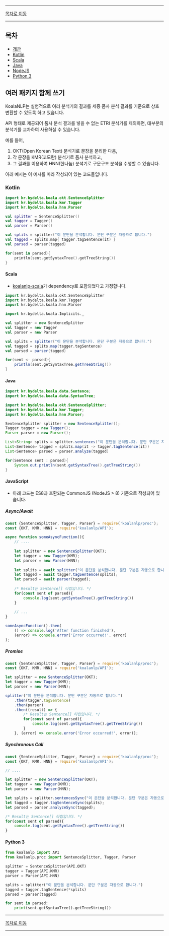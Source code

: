 --------

[목차로 이동](./index.md)

--------

## 목차 

- [개관](#여러-패키지-함께-쓰기)
- [Kotlin](#kotlin)
- [Scala](#scala)
- [Java](#java)
- [NodeJS](#javascript)
- [Python 3](#python-3)

## 여러 패키지 함께 쓰기

KoalaNLP는 실험적으로 여러 분석기의 결과를 세종 품사 분석 결과를 기준으로 상호 변환할 수 있도록 하고 있습니다.

API 형태로 제공되어 품사 분석 결과를 넣을 수 없는 ETRI 분석기를 제외하면, 대부분의 분석기를 교차하여 사용하실 수 있습니다.

예를 들어,

1. OKT(Open Korean Text) 분석기로 문장을 분리한 다음, 
2. 각 문장을 KMR(코모란) 분석기로 품사 분석하고, 
3. 그 결과를 이용하여 HNN(한나눔) 분석기로 구문구조 분석을 수행할 수 있습니다.

아래 예시는 이 예시를 따라 작성되어 있는 코드들입니다.

### Kotlin
```kotlin
import kr.bydelta.koala.okt.SentenceSplitter
import kr.bydelta.koala.kmr.Tagger
import kr.bydelta.koala.hnn.Parser

val splitter = SentenceSplitter()
val tagger = Tagger()
val parser = Parser()

val splits = splitter("이 문단을 분석합니다. 문단 구분은 자동으로 합니다.")
val tagged = splits.map{ tagger.tagSentence(it) }
val parsed = parser(tagged)

for(sent in parsed){
    println(sent.getSyntaxTree().getTreeString())
}
```

#### Scala
* [koalanlp-scala](https://koalanlp.github.io/scala-support)가 dependency로 포함되었다고 가정합니다.

```scala
import kr.bydelta.koala.okt.SentenceSplitter
import kr.bydelta.koala.kmr.Tagger
import kr.bydelta.koala.hnn.Parser

import kr.bydelta.koala.Implicits._

val splitter = new SentenceSplitter
val tagger = new Tagger
val parser = new Parser

val splits = splitter("이 문단을 분석합니다. 문단 구분은 자동으로 합니다.")
val tagged = splits.map(tagger.tagSentence)
val parsed = parser(tagged)

for(sent <- parsed){
    println(sent.getSyntaxTree.getTreeString())
}
```

#### Java

```java
import kr.bydelta.koala.data.Sentence;
import kr.bydelta.koala.data.SyntaxTree;

import kr.bydelta.koala.okt.SentenceSplitter;
import kr.bydelta.koala.kmr.Tagger;
import kr.bydelta.koala.hnn.Parser;

SentenceSplitter splitter = new SentenceSplitter();
Tagger tagger = new Tagger();
Parser parser = new Parser();

List<String> splits = splitter.sentences("이 문단을 분석합니다. 문단 구분은 자동으로 합니다.")
List<Sentence> tagged = splits.map(it -> tagger.tagSentence(it))
List<Sentence> parsed = parser.analyze(tagged)

for(Sentence sent : parsed){
    System.out.println(sent.getSyntaxTree().getTreeString())
}
```

#### JavaScript

* 아래 코드는 ES8과 호환되는 CommonJS (NodeJS > 8) 기준으로 작성되어 있습니다.

##### Async/Await

```javascript
const {SentenceSplitter, Tagger, Parser} = require('koalanlp/proc');
const {OKT, KMR, HNN} = require('koalanlp/API');

async function someAsyncFunction(){
    // ....
    
    let splitter = new SentenceSplitter(OKT);
    let tagger = new Tagger(KMR);
    let parser = new Parser(HNN);
    
    let splits = await splitter("이 문단을 분석합니다. 문단 구분은 자동으로 합니다.");
    let tagged = await tagger.tagSentence(splits);
    let parsed = await parser(tagged);
    
    /* Result는 Sentence[] 타입입니다. */
    for(const sent of parsed){
        console.log(sent.getSyntaxTree().getTreeString())
    }
    
    // ...
}

someAsyncFunction().then(
    () => console.log('After function finished'),
    (error) => console.error('Error occurred!', error)
);
```

##### Promise

```javascript
const {SentenceSplitter, Tagger, Parser} = require('koalanlp/proc');
const {OKT, KMR, HNN} = require('koalanlp/API');

let splitter = new SentenceSplitter(OKT);
let tagger = new Tagger(KMR);
let parser = new Parser(HNN);

splitter("이 문단을 분석합니다. 문단 구분은 자동으로 합니다.")
    .then(tagger.tagSentence)
    .then(parser)
    .then((result) => {
        /* Result는 Sentence[] 타입입니다. */
        for(const sent of parsed){
            console.log(sent.getSyntaxTree().getTreeString())
        }
    }, (error) => console.error('Error occurred!', error));
```

##### Synchronous Call

```javascript
const {SentenceSplitter, Tagger, Parser} = require('koalanlp/proc');
const {OKT, KMR, HNN} = require('koalanlp/API');

// ....

let splitter = new SentenceSplitter(OKT);
let tagger = new Tagger(KMR);
let parser = new Parser(HNN);

let splits = splitter.sentencesSync("이 문단을 분석합니다. 문단 구분은 자동으로 합니다.");
let tagged = tagger.tagSentenceSync(splits);
let parsed = parser.analyzeSync(tagged);

/* Result는 Sentence[] 타입입니다. */
for(const sent of parsed){
    console.log(sent.getSyntaxTree().getTreeString())
}
```


#### Python 3

```python
from koalanlp import API
from koalanlp.proc import SentenceSplitter, Tagger, Parser

splitter = SentenceSplitter(API.OKT)
tagger = Tagger(API.KMR)
parser = Parser(API.HNN)

splits = splitter("이 문단을 분석합니다. 문단 구분은 자동으로 합니다.")
tagged = tagger.tagSentence(*splits)
parsed = parser(tagged)

for sent in parsed:
    print(sent.getSyntaxTree().getTreeString())
```

--------

[목차로 이동](./index.md)

--------
